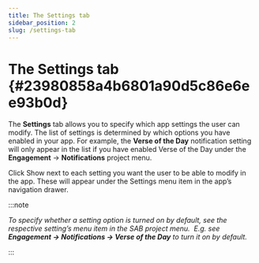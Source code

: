 ```yaml
---
title: The Settings tab
sidebar_position: 2
slug: /settings-tab
---
```




# The Settings tab {#23980858a4b6801a90d5c86e6ee93b0d}


The **Settings** tab allows you to specify which app settings the user can modify. The list of settings is determined by which options you have enabled in your app. For example, the **Verse of the Day** notification setting will only appear in the list if you have enabled Verse of the Day under the **Engagement** → **Notifications** project menu.


Click Show next to each setting you want the user to be able to modify in the app. These will appear under the Settings menu item in the app’s navigation drawer.


:::note

_To specify whether a setting option is turned on by default, see the respective setting’s menu item in the SAB project menu.  E.g. see_ _**Engagement → Notifications → Verse of the Day**_ _to turn it on by default._

:::



